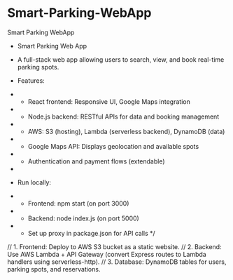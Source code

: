 # Smart-Parking-WebApp
Smart Parking WebApp
 * Smart Parking Web App
   
 * A full-stack web app allowing users to search, view, and book real-time parking spots.
   
 * Features:
 * - React frontend: Responsive UI, Google Maps integration
 * - Node.js backend: RESTful APIs for data and booking management
 * - AWS: S3 (hosting), Lambda (serverless backend), DynamoDB (data)
 * - Google Maps API: Displays geolocation and available spots
 * - Authentication and payment flows (extendable)
 *
 * Run locally:
 * - Frontend: npm start (on port 3000)
 * - Backend: node index.js (on port 5000)
 * - Set up proxy in package.json for API calls
 */

 // 1. Frontend: Deploy to AWS S3 bucket as a static website.
// 2. Backend: Use AWS Lambda + API Gateway (convert Express routes to Lambda handlers using serverless-http).
// 3. Database: DynamoDB tables for users, parking spots, and reservations.

